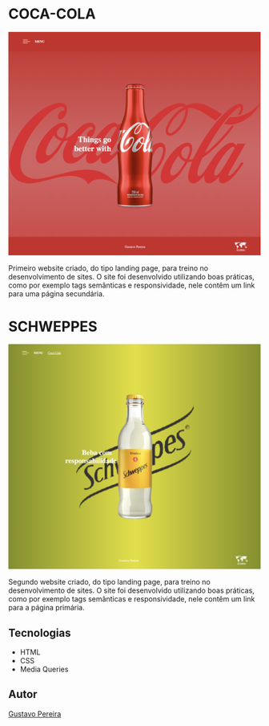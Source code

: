 # COCA-COLA
![](./img/coca-cola-preview.png)

Primeiro website criado, do tipo landing page, para treino no desenvolvimento de sites.
O site foi desenvolvido utilizando boas práticas, como por exemplo tags semânticas e responsividade, nele contêm um link para uma página secundária.

# SCHWEPPES
![](./img/preview-refri.png)

Segundo website criado, do tipo landing page, para treino no desenvolvimento de sites.
O site foi desenvolvido utilizando boas práticas, como por exemplo tags semânticas e responsividade, nele contêm um link para a página primária.

## Tecnologias
* HTML
* CSS
* Media Queries

## Autor
[Gustavo Pereira](<www.linkedin.com/in/gustavo-pereira-dev-redes>)